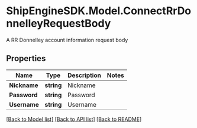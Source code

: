 # ShipEngineSDK.Model.ConnectRrDonnelleyRequestBody
A RR Donnelley account information request body

## Properties

Name | Type | Description | Notes
------------ | ------------- | ------------- | -------------
**Nickname** | **string** | Nickname | 
**Password** | **string** | Password | 
**Username** | **string** | Username | 

[[Back to Model list]](../../README.md#documentation-for-models) [[Back to API list]](../../README.md#documentation-for-api-endpoints) [[Back to README]](../../README.md)

